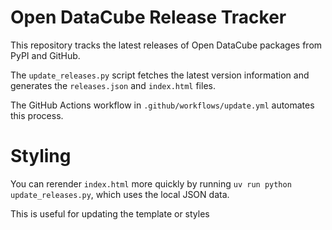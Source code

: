 # Open DataCube Release Tracker

This repository tracks the latest releases of Open DataCube packages from PyPI and GitHub.

The `update_releases.py` script fetches the latest version information and generates the `releases.json` and `index.html` files.

The GitHub Actions workflow in `.github/workflows/update.yml` automates this process.

# Styling

You can rerender `index.html` more quickly by running `uv run python update_releases.py`, which uses the local JSON data.

This is useful for updating the template or styles

